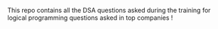 This repo contains all the DSA questions asked during the training for logical programming questions asked in top companies !
